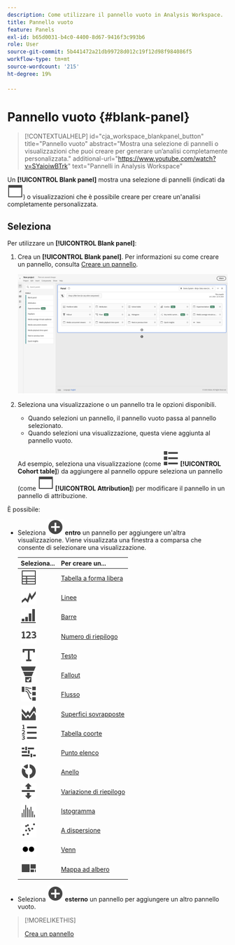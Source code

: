 ```yaml
---
description: Come utilizzare il pannello vuoto in Analysis Workspace.
title: Pannello vuoto
feature: Panels
exl-id: b65d0031-b4c0-4400-8d67-9416f3c993b6
role: User
source-git-commit: 5b441472a21db99728d012c19f12d98f984086f5
workflow-type: tm+mt
source-wordcount: '215'
ht-degree: 19%

---
```


# Pannello vuoto {#blank-panel}

<!-- markdownlint-disable MD034 -->

>[!CONTEXTUALHELP]
>id="cja_workspace_blankpanel_button"
>title="Pannello vuoto"
>abstract="Mostra una selezione di pannelli o visualizzazioni che puoi creare per generare un’analisi completamente personalizzata."
>additional-url="https://www.youtube.com/watch?v=SYaioiwBTrk" text="Pannelli in Analysis Workspace"

<!-- markdownlint-enable MD034 -->


Un **[!UICONTROL Blank panel]** mostra una selezione di pannelli (indicati da ![PaginaWeb](/help/assets/icons/WebPage.svg)) o visualizzazioni che è possibile creare per creare un&#39;analisi completamente personalizzata.

## Seleziona

Per utilizzare un **[!UICONTROL Blank panel]**:

1. Crea un **[!UICONTROL Blank panel]**. Per informazioni su come creare un pannello, consulta [Creare un pannello](panels.md#create-a-panel).

   ![Crea un pannello](assets/create-panel.png)



1. Seleziona una visualizzazione o un pannello tra le opzioni disponibili.


   * Quando selezioni un pannello, il pannello vuoto passa al pannello selezionato.
   * Quando selezioni una visualizzazione, questa viene aggiunta al pannello vuoto.

   Ad esempio, seleziona una visualizzazione (come ![VisualizzaElenco](/help/assets/icons/ViewList.svg) **[!UICONTROL Cohort table]**) da aggiungere al pannello oppure seleziona un pannello (come ![PaginaWeb](/help/assets/icons/WebPage.svg) **[!UICONTROL Attribution]**) per modificare il pannello in un pannello di attribuzione.



È possibile:

* Seleziona ![AddCircle](/help/assets/icons/AddCircle.svg) **entro** un pannello per aggiungere un&#39;altra visualizzazione. Viene visualizzata una finestra a comparsa che consente di selezionare una visualizzazione.

  | Seleziona... | Per creare un... |
  |---|---|
  | ![Tabella](/help/assets/icons/Table.svg) | [Tabella a forma libera](/help/analysis-workspace/visualizations/freeform-table/freeform-table.md) |
  | ![Linee](/help/assets/icons/GraphTrend.svg) | [Linee](/help/analysis-workspace/visualizations/line.md) |
  | ![GraphBarVertical](/help/assets/icons/GraphBarVertical.svg) | [Barre](/help/analysis-workspace/visualizations/bar.md) |
  | ![123](/help/assets/icons/123.svg) | [Numero di riepilogo](/help/analysis-workspace/visualizations/summary-number-change.md) |
  | ![Testo](/help/assets/icons/Text.svg) | [Testo](/help/analysis-workspace/visualizations/text.md) |
  | ![FunnelConversione](/help/assets/icons/ConversionFunnel.svg) | [Fallout](/help/analysis-workspace/visualizations/fallout/fallout-flow.md) |
  | ![Flusso di lavoro](/help/assets/icons/GraphPathing.svg) | [Flusso](/help/analysis-workspace/visualizations/c-flow/flow.md) |
  | ![AreaGraficaSovrapposta](/help/assets/icons/GraphAreaStacked.svg) | [Superfici sovrapposte](/help/analysis-workspace/visualizations/area.md) |
  | ![NumeroTesto](/help/assets/icons/TextNumbered.svg) | [Tabella coorte](/help/analysis-workspace/visualizations/cohort-table/t-cohort.md) |
  | ![BulletGrafico](/help/assets/icons/GraphBullet.svg) | [Punto elenco](/help/analysis-workspace/visualizations/bullet-graph.md) |
  | ![GraphDonut](/help/assets/icons/GraphDonut.svg) | [Anello](/help/analysis-workspace/visualizations/donut.md) |
  | ![SpostaSuGiù](/help/assets/icons/MoveUpDown.svg) | [Variazione di riepilogo](/help/analysis-workspace/visualizations/summary-number-change.md) |
  | ![Istogramma](/help/assets/icons/Histogram.svg) | [Istogramma](/help/analysis-workspace/visualizations/histogram.md) |
  | ![Dispersione grafico](/help/assets/icons/GraphScatter.svg) | [A dispersione](/help/analysis-workspace/visualizations/scatterplot.md) |
  | ![Tipo](/help/assets/icons/TwoDots.svg) | [Venn](/help/analysis-workspace/visualizations/venn.md) |
  | ![GraphTree](/help/assets/icons/GraphTree.svg) | [Mappa ad albero](/help/analysis-workspace/visualizations/treemap.md) |

* Seleziona ![AggiungiCerchio](/help/assets/icons/AddCircle.svg) **esterno** un pannello per aggiungere un altro pannello vuoto.


>[!MORELIKETHIS]
>
>[Crea un pannello](/help/analysis-workspace/c-panels/panels.md#create-a-panel)
>
